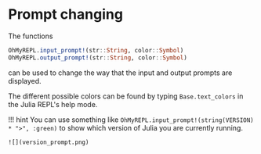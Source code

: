 # Prompt changing

The functions

```julia
OhMyREPL.input_prompt!(str::String, color::Symbol)
OhMyREPL.output_prompt!(str::String, color::Symbol)
```

can be used to change the way that the input and output prompts are displayed.

The different possible colors can be found by typing `Base.text_colors` in the Julia REPL's help mode.

!!! hint
    You can use something like `OhMyREPL.input_prompt!(string(VERSION) * ">", :green)`
    to show which version of Julia you are currently running.

    ![](version_prompt.png)